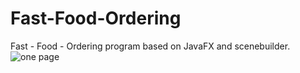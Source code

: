 # Fast-Food-Ordering
Fast - Food - Ordering program based on JavaFX and scenebuilder.
![one page](https://user-images.githubusercontent.com/73636880/117566328-e87e9880-b0d7-11eb-911f-355c8eb465e5.PNG)



